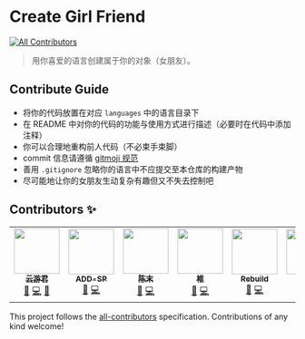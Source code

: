 # Create Girl Friend

<!-- ALL-CONTRIBUTORS-BADGE:START - Do not remove or modify this section -->
[![All Contributors](https://img.shields.io/badge/all_contributors-7-orange.svg?style=flat-square)](#contributors-)
<!-- ALL-CONTRIBUTORS-BADGE:END -->

> 用你喜爱的语言创建属于你的对象（女朋友）。

## Contribute Guide

- 将你的代码放置在对应 `languages` 中的语言目录下
- 在 README 中对你的代码的功能与使用方式进行描述（必要时在代码中添加注释）
- 你可以合理地重构前人代码（不必束手束脚）
- commit 信息请遵循 [gitmoji 规范](https://gitmoji.carloscuesta.me/)
- 善用 `.gitignore` 忽略你的语言中不应提交至本仓库的构建产物
- 尽可能地让你的女朋友生动复杂有趣但又不失去控制吧

## Contributors ✨

<!-- ALL-CONTRIBUTORS-LIST:START - Do not remove or modify this section -->
<!-- prettier-ignore-start -->
<!-- markdownlint-disable -->
<table>
  <tr>
    <td align="center"><a href="https://github.com/YunYouJun"><img src="https://avatars3.githubusercontent.com/u/25154432?v=4" width="80px;" alt=""/><br /><sub><b>云游君</b></sub><br/> <a href="https://www.yunyoujun.cn/" title="Blog">📝</a> <a href="https://github.com/ElpsyCN/create-girl-friend/commits?author=YunYouJun" title="Code">💻</a> <a href="#design-YunYouJun" title="Design">🎨</a> </a></td>
    <td align="center"><a href="https://github.com/ADD-SP"><img src="https://avatars2.githubusercontent.com/u/44437200?v=4" width="80px;" alt=""/><br /><sub><b>ADD-SP</b></sub><br/> <a href="https://www.addesp.com/" title="Blog">📝</a> <a href="https://github.com/ElpsyCN/create-girl-friend/commits?author=ADD-SP" title="Code">💻</a> </a></td>
    <td align="center"><a href="https://github.com/Jigsaw111"><img src="https://avatars2.githubusercontent.com/u/50312681?v=4" width="80px;" alt=""/><br /><sub><b>陈末</b></sub><br/> <a href="http://blog.maddestroyer.xyz/" title="Blog">📝</a> <a href="https://github.com/ElpsyCN/create-girl-friend/commits?author=Jigsaw111" title="Code">💻</a> </a></td>
    <td align="center"><a href="https://github.com/sanshiliuxiao"><img src="https://avatars2.githubusercontent.com/u/25658690?v=4" width="80px;" alt=""/><br /><sub><b>椎</b></sub><br/> <a href="https://sanshiliuxiao.top/" title="Blog">📝</a> <a href="https://github.com/ElpsyCN/create-girl-friend/commits?author=sanshiliuxiao" title="Code">💻</a> </a></td>
    <td align="center"><a href="https://github.com/Shimogawa"><img src="https://avatars1.githubusercontent.com/u/23229568?v=4" width="80px;" alt=""/><br /><sub><b>Rebuild</b></sub><br/> <a href="https://www.rebuild.moe/" title="Blog">📝</a> <a href="https://github.com/ElpsyCN/create-girl-friend/commits?author=Shimogawa" title="Code">💻</a> </a></td>
    <td align="center"><a href="https://github.com/qingzinai"><img src="https://avatars0.githubusercontent.com/u/34832141?v=4" width="80px;" alt=""/><br /><sub><b>zinai</b></sub><br/> <a href="https://github.com/qingzinai" title="Blog">📝</a> <a href="https://github.com/ElpsyCN/create-girl-friend/commits?author=qingzinai" title="Code">💻</a> </a></td>
    <td align="center"><a href="https://github.com/Little-YangNian"><img src="https://avatars3.githubusercontent.com/u/65386393?v=4" width="80px;" alt=""/><br /><sub><b>Chase杨念</b></sub><br/> <a href="https://github.com/Little-YangNian" title="Blog">📝</a> <a href="https://github.com/ElpsyCN/create-girl-friend/commits?author=Little-YangNian" title="Code">💻</a> </a></td>
  </tr>
</table>

<!-- markdownlint-restore -->
<!-- prettier-ignore-end -->

<!-- ALL-CONTRIBUTORS-LIST:END -->

This project follows the [all-contributors](https://github.com/all-contributors/all-contributors) specification. Contributions of any kind welcome!
